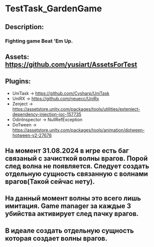 # TestTask_GardenGame

## Description:
### Fighting game Beat 'Em Up.

## Assets:  https://github.com/yusiart/AssetsForTest

## Plugins:

- UniTask -> https://github.com/Cysharp/UniTask
- UniRX -> https://github.com/neuecc/UniRx
- Zenject -> https://assetstore.unity.com/packages/tools/utilities/extenject-dependency-injection-ioc-157735
- OdinInspector -> NullRefException 
- DoTween -> https://assetstore.unity.com/packages/tools/animation/dotween-hotween-v2-27676


## На момент 31.08.2024 в игре есть баг связаный с зачисткой волны врагов. Порой след волна не появляется. Следует создать отдельную сущность связанную с волнами врагов(Такой сейчас нету).
## На данный момент волны это всего лишь имитация. Game manager за каждые 3 убийства активирует след пачку врагов. 
## В идеале создать отдельную сущность которая создает волны врагов. 